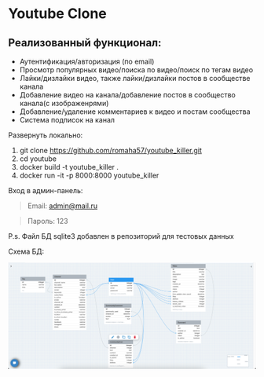 # Youtube Clone

## Реализованный функционал:
- Аутентификация/авторизация (по email)
- Просмотр популярных видео/поиска по видео/поиск по тегам видео
- Лайки/дизлайки видео, также лайки/дизлайки постов в сообществе канала
- Добавление видео на канала/добавление постов в сообщество канала(с изображенрями)
- Добавление/удаление комментариев к видео и постам сообщества
- Система подписок на канал

Развернуть локально:
1. git clone https://github.com/romaha57/youtube_killer.git
2. cd youtube
3. docker build -t youtube_killer .
4. docker run -it -p 8000:8000 youtube_killer

Вход в админ-панель:

> Email: admin@mail.ru

> Пароль: 123

P.s. Файл БД sqlite3 добавлен в репозиторий для тестовых данных

Схема БД:

![database_structure](youtube/static/images/db_structure.png)


